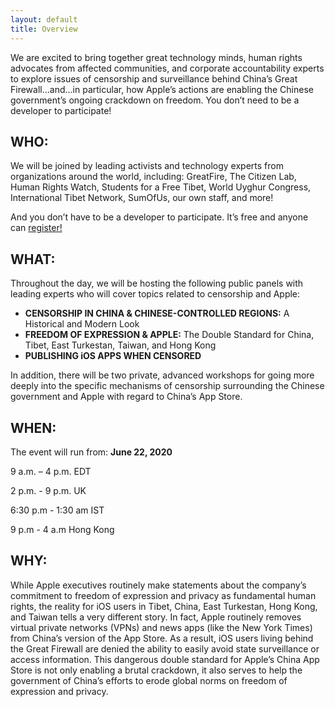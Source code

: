 ```yaml
---
layout: default
title: Overview
---
```


<p class="center">
	We are excited to bring together great technology minds, human rights advocates from affected communities, and corporate accountability experts to explore issues of censorship and surveillance behind China’s Great Firewall...and...in particular, how Apple’s actions are enabling the Chinese government’s ongoing crackdown on freedom. You don’t need to be a developer to participate! 

</p>
<h2 class="center">WHO:</h2>
<p class="center">
	We will be joined by leading activists and technology experts from organizations around the world, including: GreatFire, The Citizen Lab, Human Rights Watch, Students for a Free Tibet, World Uyghur Congress, International Tibet Network, SumOfUs, our own staff, and more! 

And you don’t have to be a developer to participate. It’s free and anyone can <a href="register">register!</a>

</p>

<h2 class="center">WHAT:</h2>
<p class="center">
	Throughout the day, we will be hosting the following public panels with leading experts who will cover topics related to censorship and Apple:
</p>
<ul>
	<li><b>CENSORSHIP IN CHINA & CHINESE-CONTROLLED REGIONS:</b> A Historical and Modern Look</li>
	<li><b>FREEDOM OF EXPRESSION & APPLE:</b>  The Double Standard for China, Tibet, East Turkestan, Taiwan, and Hong Kong </li>
	<li><b>PUBLISHING iOS APPS WHEN CENSORED</b> </li>
</ul>
<p class="center">
	 In addition, there will be two private, advanced workshops for going more deeply into the specific mechanisms of censorship surrounding the Chinese government and Apple with regard to China’s App Store.
</p>
<h2 class="center">WHEN:</h2>
<p class="center">
	The event will run from: <b>June 22, 2020</b>
</p>
<!--<p> 8 a.m. – 3 p.m. PDT / 11 a.m. – 6 p.m. EDT / 4 p.m. - 11p.m. UK / 11 p.m - 6 a.m Hong Kong / 8:30 p.m - 3:30 am IST</p> -->
<p class="center"> 9 a.m. – 4 p.m. EDT</p>
<p class="center"> 2 p.m. - 9 p.m. UK </p>
<p class="center"> 6:30 p.m - 1:30 am IST</p>
<p class="center"> 9 p.m - 4 a.m Hong Kong</p>
<h2 class="center">WHY:</h2>
<p class="center">
	While Apple executives routinely make statements about the company’s commitment to freedom of expression and privacy as fundamental human rights, the reality for iOS users in Tibet, China, East Turkestan, Hong Kong, and Taiwan tells a very different story. In fact, Apple routinely removes virtual private networks (VPNs) and news apps (like the New York Times) from China’s version of the App Store. As a result, iOS users living behind the Great Firewall are denied the ability to easily avoid state surveillance or access information. This dangerous double standard for Apple’s China App Store is not only enabling a brutal crackdown, it also serves to help the government of China’s efforts to erode global norms on freedom of expression and privacy.
</p>
<p>
	
</p>
<br><br>



